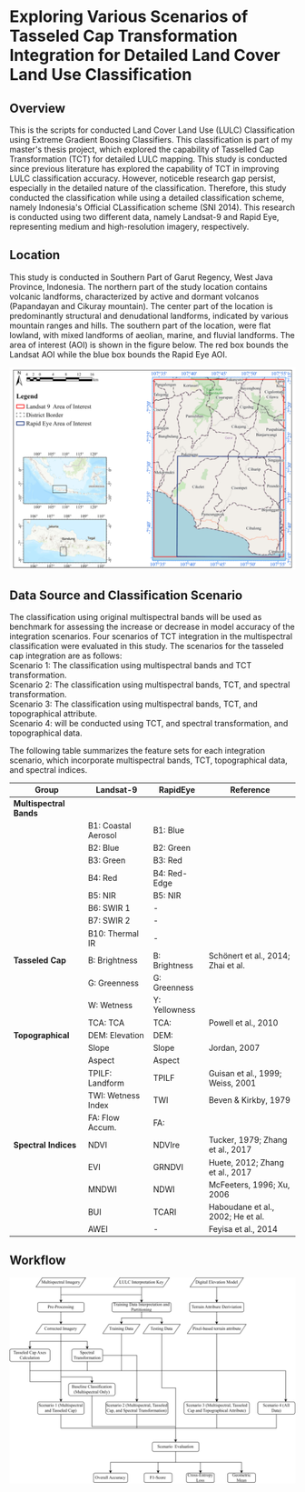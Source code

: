 # Exploring Various Scenarios of Tasseled Cap Transformation Integration for Detailed Land Cover Land Use Classification 

## Overview
This is the scripts for conducted Land Cover Land Use (LULC) Classification using Extreme Gradient Boosing Classifiers. This classification is part of my master's thesis project, which explored the capability of Tasselled Cap Transformation (TCT) for detailed LULC mapping. This study is conducted since previous literature has explored the capability of TCT in improving LULC classification accuracy. However, noticeble research gap persist, especially in the detailed nature of the classification. Therefore,  this study conducted the classification while using a detailed classification scheme, namely Indonesia's Official CLassification scheme (SNI 2014). This research is conducted using two different data, namely
Landsat-9 and Rapid Eye, representing medium and high-resolution imagery, respectively.
## Location
This study is conducted in Southern Part of Garut Regency, West Java Province, Indonesia. The northern part of the study location contains volcanic landforms, characterized by active and dormant volcanos (Papandayan and Cikuray mountain). The center part of the location is predominantly structural and denudational landforms, indicated by various mountain ranges and hills. The southern part of the location, were flat lowland, with mixed landforms of aeolian, marine, and fluvial landforms. The area of interest (AOI) is shown in the figure below. The red box bounds the Landsat AOI while the blue box bounds the Rapid Eye AOI.
<p align="center">
  <img src="DataPreparation/AOI_map.jpg" width="600" alt="Study area location map showing Landsat (red box) and RapidEye (blue box) coverage">
</p>

## Data Source and Classification Scenario
The classification using original multispectral bands will be used as benchmark for assessing the increase or decrease in model accuracy of the integration scenarios. Four scenarios of TCT integration in the multispectral classification were evaluated in this study. The scenarios for the tasseled cap integration are as follows: 
<br>
Scenario 1: The classification using multispectral bands and TCT transformation. <br>
Scenario 2: The classification using multispectral bands, TCT, and spectral transformation. <br>
Scenario 3: The classification using multispectral bands, TCT, and topographical attribute. <br>
Scenario 4: will be conducted using TCT, and spectral transformation, and topographical data. <br>

The following table summarizes the feature sets for each integration scenario, which incorporate multispectral bands, TCT, topographical data, and spectral indices.

| Group                | Landsat-9           | RapidEye            | Reference                          |
|----------------------|---------------------|---------------------|------------------------------------|
| **Multispectral Bands** |                     |                     |                                    |
|                      | B1: Coastal Aerosol | B1: Blue            |                                    |
|                      | B2: Blue            | B2: Green           |                                    |
|                      | B3: Green           | B3: Red             |                                    |
|                      | B4: Red             | B4: Red-Edge        |                                    |
|                      | B5: NIR             | B5: NIR             |                                    |
|                      | B6: SWIR 1          | -                   |                                    |
|                      | B7: SWIR 2          | -                   |                                    |
|                      | B10: Thermal IR     | -                   |                                    |
| **Tasseled Cap**     | B: Brightness       | B: Brightness       | Schönert et al., 2014; Zhai et al. |
|                      | G: Greenness        | G: Greenness        |                                    |
|                      | W: Wetness          | Y: Yellowness       |                                    |
|                      | TCA: TCA            | TCA:                | Powell et al., 2010                |
| **Topographical**    | DEM: Elevation      | DEM:                |                                    |
|                      | Slope               | Slope               | Jordan, 2007                       |
|                      | Aspect              | Aspect              |                                    |
|                      | TPILF: Landform     | TPILF               | Guisan et al., 1999; Weiss, 2001   |
|                      | TWI: Wetness Index  | TWI                 | Beven & Kirkby, 1979               |
|                      | FA: Flow Accum.     | FA:                 |                                    |
| **Spectral Indices** | NDVI                | NDVIre              | Tucker, 1979; Zhang et al., 2017   |
|                      | EVI                 | GRNDVI              | Huete, 2012; Zhang et al., 2017    |
|                      | MNDWI               | NDWI                | McFeeters, 1996; Xu, 2006          | 
|                      | BUI                 | TCARI               | Haboudane et al., 2002; He et al.  |
|                      | AWEI                | -                   | Feyisa et al., 2014                |

## Workflow
<p align="center">
  <img src="DataPreparation/Workflow.png" width="600" alt="The Workflow in the study">
</p>

